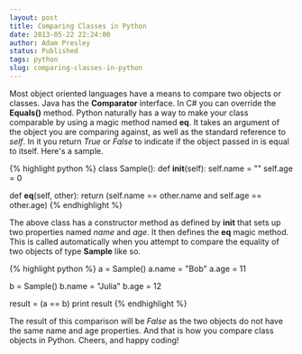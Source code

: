 ```yaml
---
layout: post
title: Comparing Classes in Python
date: 2013-05-22 22:24:00
author: Adam Presley
status: Published
tags: python
slug: comparing-classes-in-python
---
```


Most object oriented languages have a means to compare two objects or
classes. Java has the **Comparator<T>** interface. In C# you can
override the **Equals()** method. Python naturally has a way to make
your class comparable by using a magic method named **__eq__**. It
takes an argument of the object you are comparing against, as well as
the standard reference to *self*. In it you return *True* or *False* to
indicate if the object passed in is equal to itself. Here's a sample.  
  
{% highlight python %}
class Sample():
   def __init__(self):
      self.name = ""
      self.age = 0

   def __eq__(self, other):
      return (self.name == other.name and 
       self.age == other.age)
{% endhighlight %}

The above class has a constructor method as defined by **__init__**
that sets up two properties named *name* and *age*. It then defines the
**__eq__** magic method. This is called automatically when you
attempt to compare the equality of two objects of type **Sample** like
so.  

{% highlight python %}
a = Sample()
a.name = "Bob"
a.age = 11

b = Sample()
b.name = "Julia"
b.age = 12

result = (a == b)
print result
{% endhighlight %}

The result of this comparison will be *False* as the two objects do not
have the same name and age properties. And that is how you compare class
objects in Python. Cheers, and happy coding!
